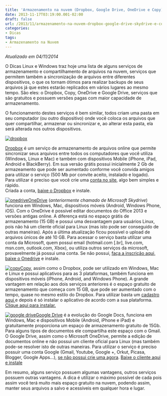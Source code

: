 ```yaml
---
title: 'Armazenamento na nuvem (Dropbox, Google Drive, OneDrive e Copy)'
date: 2013-11-17T03:19:00.001-02:00
draft: false
url: /2013/11/armazenamento-na-nuvem-dropbox-google-drive-skydrive-e-copycom.html
categories:
- Dicas
tags: 
- Armazenamento na Nuvem
---
```


_Atualizado em 04/11/2014_  
  
O Dicas Linux e Windows traz hoje uma lista de alguns serviços de armazenamento e compartilhamento de arquivos na nuvem, serviços que permitem também a sincronização de arquivos entre diferentes dispositivos, o que os tornam ótimos para realizar backups de seus arquivos já que estes estarão replicados em vários lugares ao mesmo tempo. São eles: o Dropbox, Copy, OneDrive e Google Drive, serviços que são gratuitos e possuem versões pagas com maior capacidade de armazenamento. 


<!--more-->

 
O funcionamento destes serviços é bem similar, todos criam uma pasta em seu computador (ou outro dispositivo) onde você coloca os arquivos que quer compartilhar, armazenar ou sincronizar e, ao alterar esta pasta, ela será alterada nos outros dispositivos.

  

[![](https://1.bp.blogspot.com/-jraIujkXGww/Uoqc55uOS4I/AAAAAAAAAaQ/TAmUvcLV1UE/s200/Dropbox.png "dropbox")](http://1.bp.blogspot.com/-jraIujkXGww/Uoqc55uOS4I/AAAAAAAAAaQ/TAmUvcLV1UE/s1600/Dropbox.png)

[Dropbox](http://www.dropbox.com/) é um serviço de armazenamento de arquivos online que permite sincronizar seus arquivos entre todos os computadores que você utiliza (Windows, Linux e Mac) e também com dispositivos Mobile (iPhone, iPad, Android e BlackBerry). Em sua versão grátis possui inicialmente 2 Gb de armazeamento que pode ser aumentado conforme você convida amigos para utilizar o serviço (500 Mb por convite aceito, instalado e logado).  
Para utilizar é preciso que você crie uma [conta no site](https://www.dropbox.com/downloading?src=index), algo bem simples e rápido.  
Criada a conta, [baixe o Dropbox](https://www.dropbox.com/downloading?src=index) e instale.

  

[![onedrive](https://1.bp.blogspot.com/-6yu-0rtkT5A/VFwr72l4WCI/AAAAAAAABBA/16-zivHThWY/s1600/onedrive.jpg "onedrive")](http://1.bp.blogspot.com/-6yu-0rtkT5A/VFwr72l4WCI/AAAAAAAABBA/16-zivHThWY/s1600/onedrive.jpg)[OneDrive](https://onedrive.live.com/about/pt-br//) (_anteriormente chamado de Microsoft Skydrive_) funciona em Windows, Mac, dispositivos móveis (Android, Windows Phone, iOS). Com o OneDrive é possível editar documentos do Office 2013 e versões antigas online. A diferença está no espaço grátis de armazenamento (15 GB) e possui uma desvantagem para usuários Linux, pois não há um cliente oficial para Linux (mas isto pode ser conseguido de outras maneiras). Após a última atualização ficou possível o upload de arquivos únicos de até 10 GB. Para acessar o serviço basta utilizar uma conta da Microsoft, quem possui email (hotmail.com \[.br\], live.com, msn.com, outlook.com, Xbox), ou utiliza outros serviços da microsoft, provavelmente já possui uma conta. Se não possui, [faça a inscrição aqui, ](https://login.live.com/login.srf?wa=wsignin1.0&rpsnv=12&ct=1415151244&rver=6.4.6456.0&wp=MBI_SSL_SHARED&wreply=https:%2F%2Fonedrive.live.com%3Fgologin%3D1%26mkt%3Dpt-BR&lc=1046&id=250206&cbcxt=sky&mkt=pt-BR&ODABID=2&ODABBKT=0) [baixe o Onedrive](https://onedrive.live.com/about/pt-br/download/) e instale.

  

[![copy](https://3.bp.blogspot.com/-96KpQHYkkT0/UpJqEJiybwI/AAAAAAAAAbA/7QVsKNOn4GU/s200/Copy.com.jpg "copy")](http://3.bp.blogspot.com/-96KpQHYkkT0/UpJqEJiybwI/AAAAAAAAAbA/7QVsKNOn4GU/s1600/Copy.com.jpg)[Copy](https://www.copy.com/), assim como o Dropbox, pode ser utilizado em Windows, Mac e Linux e possui aplicativos para as 3 plataformas, também funciona em dispositivos móveis (iPhone, Android, and Windows Phone). A grande vantagem em relação aos dois serviços anteriores é o espaço gratuito de armazenamento que começa com 15 GB, que pode ser aumentado com o tempo, quase no mesmo estilo do Dropbox. Para utilizar basta um [cadastro aqui ](https://www1.copy.com/home/?r=GYF8jR&signup=1) e depois é só instalar o aplicativo de acordo com a sua plataforma. [Clique aqui para instalar.](https://www.copy.com/install/)

  

[![google drive](https://3.bp.blogspot.com/-k8bRroRa9kE/UpJqLnwPF1I/AAAAAAAAAbI/RPqqoSS6Y20/s200/Logo_of_Google_Drive.png "google drive")](http://3.bp.blogspot.com/-k8bRroRa9kE/UpJqLnwPF1I/AAAAAAAAAbI/RPqqoSS6Y20/s1600/Logo_of_Google_Drive.png)[Google Drive](http://drive.google.com/) é a evolução do Google Docs, funciona em Windows, Mac e dispositivos Mobile (Android, iPhone e iPad) e gratuitamente proporciona um espaço de armazenamento gratuito de 15Gb. Para alguns tipos de documentos ele compartilha este espaço com o Gmail. O Google Drive, assim como o Microsoft OneDrive, permite a edição de documentos online e não possui um cliente oficial para Linux (mas também pode-se resolver isto de outras maneiras. Para utilizar o serviço é preciso possuir uma conta Google (Gmail, Youtube, Google +, Orkut, Picasa, Blogger, Google Apps...), [se não possui crie uma agora](https://accounts.google.com/SignUp?hl=pt-BR). [Baixe o cliente aqui e instale](https://tools.google.com/dlpage/drive/eula.html)

  

Em resumo, alguns serviço possuem algumas vantagens, outros serviços possuem outras vantagens. A dica é utilizar o máximo possível de cada pois assim você terá muito mais espaço gratuito na nuvem, podendo assim, manter seus arquivos a salvo e acessíveis em qualquer hora e lugar.
